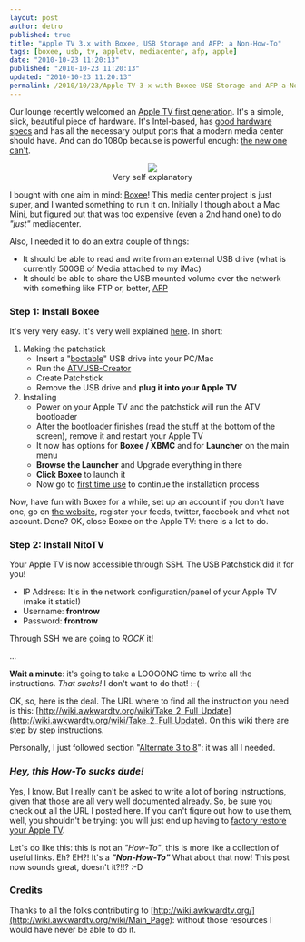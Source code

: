```yaml
---
layout: post
author: detro
published: true
title: "Apple TV 3.x with Boxee, USB Storage and AFP: a Non-How-To"
tags: [boxee, usb, tv, appletv, mediacenter, afp, apple]
date: "2010-10-23 11:20:13"
published: "2010-10-23 11:20:13"
updated: "2010-10-23 11:20:13"
permalink: /2010/10/23/Apple-TV-3-x-with-Boxee-USB-Storage-and-AFP-a-Non-How-To
---
```


Our lounge recently welcomed an [Apple TV first generation](http://en.wikipedia.org/wiki/Apple_TV#First_generation). It's a simple, slick, beautiful piece of hardware. It's Intel-based, has [good hardware specs](http://en.wikipedia.org/wiki/Apple_TV#First_generation) and has all the necessary output ports that a modern media center should have. And can do 1080p because is powerful enough: [the new one can't](http://www.theinquirer.net/inquirer/news/1727694/apple-tv-hd).

<div align="center">
<img src="http://watchinternetvideoontv.com/images/apple_tv_plus_boxee.png" /><br />
Very self explanatory
</div>

I bought with one aim in mind: [Boxee](http://www.boxee.tv/)! This media center project is just super, and I wanted something to run it on. Initially I though about a Mac Mini, but figured out that was too expensive (even a 2nd hand one) to do _"just"_ mediacenter.

Also, I needed it to do an extra couple of things:

* It should be able to read and write from an external USB drive (what is currently 500GB of Media attached to my iMac)
* It should be able to share the USB mounted volume over the network with something like FTP or, better, [AFP](http://en.wikipedia.org/wiki/Apple_Filing_Protocol)

### Step 1: Install Boxee

It's very very easy. It's very well explained [here](http://boxee.zendesk.com/entries/171765-apple-tv-installation). In short:

1. Making the patchstick
    * Insert a "[bootable](http://boxee.zendesk.com/entries/173411-apple-tv-usb-flash-drive-compatibility-list)" USB drive into your PC/Mac
    * Run the [ATVUSB-Creator](http://code.google.com/p/atvusb-creator/)
    * Create Patchstick
    * Remove the USB drive and **plug it into your Apple TV**
2. Installing
    * Power on your Apple TV and the patchstick will run the ATV bootloader
    * After the bootloader finishes (read the stuff at the bottom of the screen), remove it and restart your Apple TV
    * It now has options for **Boxee / XBMC** and for **Launcher** on the main menu
    * **Browse the Launcher** and Upgrade everything in there 
    * **Click Boxee** to launch it
    * Now go to [first time use](http://boxee.zendesk.com/entries/185575-first-time-use) to continue the installation process

Now, have fun with Boxee for a while, set up an account if you don't have one, go on [the website](http://www.boxee.tv), register your feeds, twitter, facebook and what not account. Done? OK, close Boxee on the Apple TV: there is a lot to do.

### Step 2: Install NitoTV

Your Apple TV is now accessible through SSH. The USB Patchstick did it for you!

* IP Address: It's in the network configuration/panel of your Apple TV (make it static!)
* Username: **frontrow**
* Password: **frontrow**

Through SSH we are going to *ROCK* it!

...

**Wait a minute**: it's going to take a LOOOONG time to write all the instructions. _That sucks!_ I don't want to do that! :-(

OK, so, here is the deal. The URL where to find all the instruction you need is this: [http://wiki.awkwardtv.org/wiki/Take_2_Full_Update](http://wiki.awkwardtv.org/wiki/Take_2_Full_Update). On this wiki there are step by step instructions.

Personally, I just followed section "[Alternate 3 to 8](http://wiki.awkwardtv.org/wiki/Take_2_Full_Update#Alternate_3_to_8)": it was all I needed.

### _Hey, this How-To sucks dude!_

Yes, I know. But I really can't be asked to write a lot of boring instructions, given that those are all very well documented already. So, be sure you check out all the URL I posted here. If you can't figure out how to use them, well, you shouldn't be trying: you will just end up having to [factory restore your Apple TV](http://www.google.com/search?sourceid=chrome&ie=UTF-8&q=factory+restore+apple+tv).

Let's do like this: this is not an _"How-To"_, this is more like a collection of useful links. Eh? EH?! It's a **_"Non-How-To"_** What about that now! This post now sounds great, doesn't it?!!? :-D

### Credits

Thanks to all the folks contributing to [http://wiki.awkwardtv.org/](http://wiki.awkwardtv.org/wiki/Main_Page): without those resources I would have never be able to do it.
